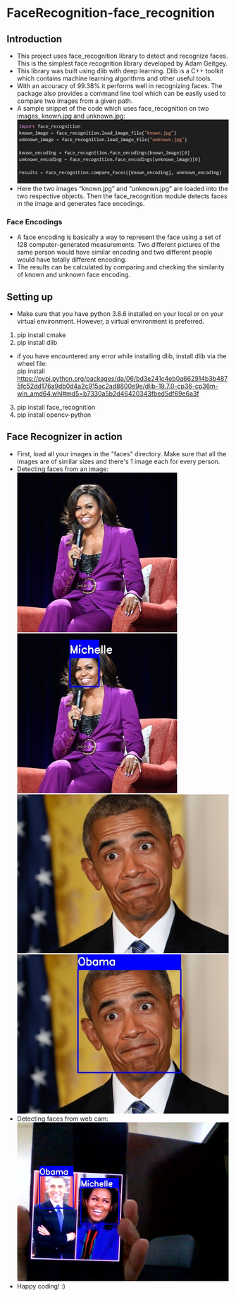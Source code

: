 # FaceRecognition-face_recognition
## Introduction
  - This project uses face_recognition library to detect and recognize faces. This is the simplest face recognition library developed by Adam Geitgey. 
  - This library was built using dlib with deep learning. Dlib is a C++ toolkit which contains machine learning algorithms and other useful tools. 
  - With an accuracy of 99.38% it performs well in recognizing faces. The package also provides a command line tool which can be easily used to compare two images from a given path.
  -  A sample snippet of the code which uses face_recognition on two images, known.jpg and unknown.jpg:
    ![](GitHubImages/sample_code.jpg)
  - Here the two images “known.jpg” and “unknown.jpg” are loaded into the two respective objects. Then the face_recognition module detects faces in the image and generates face    encodings. 
  ### Face Encodings
  - A face encoding is basically a way to represent the face using a set of 128 computer-generated measurements. Two different pictures of the same person would have similar encoding and two different people would have totally different encoding.
  - The results can be calculated by comparing and checking the similarity of known and unknown face encoding. 
## Setting up  
  - Make sure that you have python 3.6.6 installed on your local or on your virtual environment. However, a virtual environment is preferred.
  1.	pip install cmake
  2.	pip install dlib
  - if you have encountered any error while installing dlib, install dlib via the wheel file:\
  pip install https://pypi.python.org/packages/da/06/bd3e241c4eb0a662914b3b4875fc52dd176a9db0d4a2c915ac2ad8800e9e/dlib-19.7.0-cp36-cp36m-win_amd64.whl#md5=b7330a5b2d46420343fbed5df69e6a3f
  3.	pip install face_recognition
  4.  pip install opencv-python
## Face Recognizer in action
  - First, load all your images in the "faces" directory. Make sure that all the images are of similar sizes and there's 1 image each for every person.
  - Detecting faces from an image:\
  ![](GitHubImages/unknown_image1.jpg)
  ![](GitHubImages/face_recog1.jpg)
  ![](GitHubImages/unknown_image2.jpg)
  ![](GitHubImages/face_recog2.jpg)
  - Detecting faces from web cam:\
  ![](GitHubImages/facerecog.jpg)
  - Happy coding! :)
